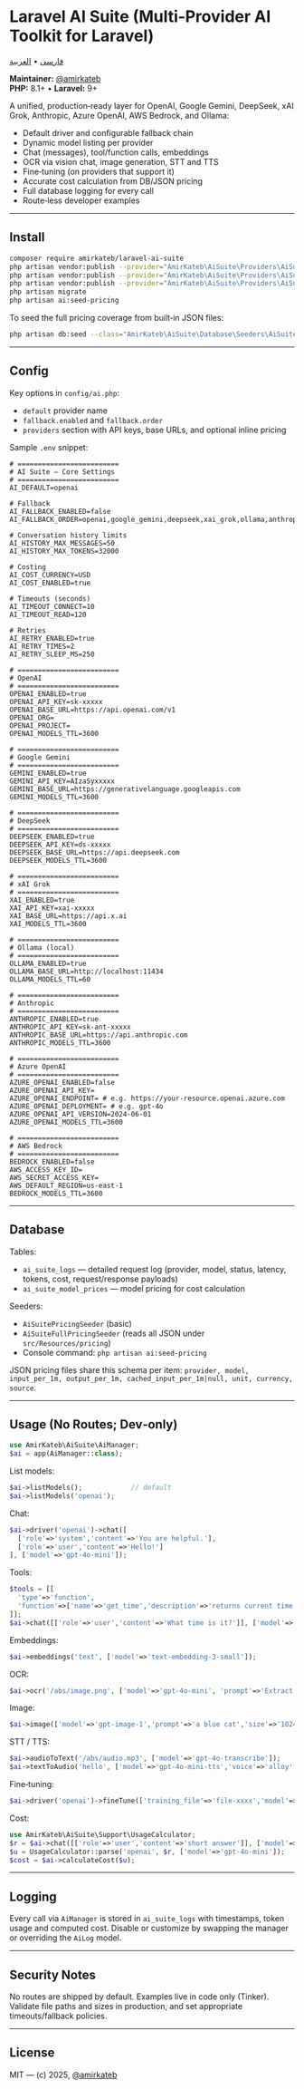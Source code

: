 # Laravel AI Suite (Multi‑Provider AI Toolkit for Laravel)

[فارسی](README.md) • [العربية](README.ar.md)

**Maintainer:** [@amirkateb](https://github.com/amirkateb)  
**PHP:** 8.1+ • **Laravel:** 9+

A unified, production‑ready layer for OpenAI, Google Gemini, DeepSeek, xAI Grok, Anthropic, Azure OpenAI, AWS Bedrock, and Ollama:
- Default driver and configurable fallback chain
- Dynamic model listing per provider
- Chat (messages), tool/function calls, embeddings
- OCR via vision chat, image generation, STT and TTS
- Fine‑tuning (on providers that support it)
- Accurate cost calculation from DB/JSON pricing
- Full database logging for every call
- Route‑less developer examples

---

## Install

```bash
composer require amirkateb/laravel-ai-suite
php artisan vendor:publish --provider="AmirKateb\AiSuite\Providers\AiSuiteServiceProvider" --tag=config
php artisan vendor:publish --provider="AmirKateb\AiSuite\Providers\AiSuiteServiceProvider" --tag=migrations
php artisan vendor:publish --provider="AmirKateb\AiSuite\Providers\AiSuiteServiceProvider" --tag=seeders
php artisan migrate
php artisan ai:seed-pricing
```

To seed the full pricing coverage from built‑in JSON files:
```bash
php artisan db:seed --class="AmirKateb\AiSuite\Database\Seeders\AiSuiteFullPricingSeeder"
```

---

## Config

Key options in `config/ai.php`:
- `default` provider name
- `fallback.enabled` and `fallback.order`
- `providers` section with API keys, base URLs, and optional inline pricing

Sample `.env` snippet:
```
# =========================
# AI Suite — Core Settings
# =========================
AI_DEFAULT=openai

# Fallback
AI_FALLBACK_ENABLED=false
AI_FALLBACK_ORDER=openai,google_gemini,deepseek,xai_grok,ollama,anthropic,azure_openai,aws_bedrock

# Conversation history limits
AI_HISTORY_MAX_MESSAGES=50
AI_HISTORY_MAX_TOKENS=32000

# Costing
AI_COST_CURRENCY=USD
AI_COST_ENABLED=true

# Timeouts (seconds)
AI_TIMEOUT_CONNECT=10
AI_TIMEOUT_READ=120

# Retries
AI_RETRY_ENABLED=true
AI_RETRY_TIMES=2
AI_RETRY_SLEEP_MS=250

# =========================
# OpenAI
# =========================
OPENAI_ENABLED=true
OPENAI_API_KEY=sk-xxxxx
OPENAI_BASE_URL=https://api.openai.com/v1
OPENAI_ORG=
OPENAI_PROJECT=
OPENAI_MODELS_TTL=3600

# =========================
# Google Gemini
# =========================
GEMINI_ENABLED=true
GEMINI_API_KEY=AIzaSyxxxxx
GEMINI_BASE_URL=https://generativelanguage.googleapis.com
GEMINI_MODELS_TTL=3600

# =========================
# DeepSeek
# =========================
DEEPSEEK_ENABLED=true
DEEPSEEK_API_KEY=ds-xxxxx
DEEPSEEK_BASE_URL=https://api.deepseek.com
DEEPSEEK_MODELS_TTL=3600

# =========================
# xAI Grok
# =========================
XAI_ENABLED=true
XAI_API_KEY=xai-xxxxx
XAI_BASE_URL=https://api.x.ai
XAI_MODELS_TTL=3600

# =========================
# Ollama (local)
# =========================
OLLAMA_ENABLED=true
OLLAMA_BASE_URL=http://localhost:11434
OLLAMA_MODELS_TTL=60

# =========================
# Anthropic
# =========================
ANTHROPIC_ENABLED=true
ANTHROPIC_API_KEY=sk-ant-xxxxx
ANTHROPIC_BASE_URL=https://api.anthropic.com
ANTHROPIC_MODELS_TTL=3600

# =========================
# Azure OpenAI
# =========================
AZURE_OPENAI_ENABLED=false
AZURE_OPENAI_API_KEY=
AZURE_OPENAI_ENDPOINT= # e.g. https://your-resource.openai.azure.com
AZURE_OPENAI_DEPLOYMENT= # e.g. gpt-4o
AZURE_OPENAI_API_VERSION=2024-06-01
AZURE_OPENAI_MODELS_TTL=3600

# =========================
# AWS Bedrock
# =========================
BEDROCK_ENABLED=false
AWS_ACCESS_KEY_ID=
AWS_SECRET_ACCESS_KEY=
AWS_DEFAULT_REGION=us-east-1
BEDROCK_MODELS_TTL=3600
```

---

## Database

Tables:
- `ai_suite_logs` — detailed request log (provider, model, status, latency, tokens, cost, request/response payloads)
- `ai_suite_model_prices` — model pricing for cost calculation

Seeders:
- `AiSuitePricingSeeder` (basic)
- `AiSuiteFullPricingSeeder` (reads all JSON under `src/Resources/pricing`)
- Console command: `php artisan ai:seed-pricing`

JSON pricing files share this schema per item:
`provider, model, input_per_1m, output_per_1m, cached_input_per_1m|null, unit, currency, source`.

---

## Usage (No Routes; Dev‑only)

```php
use AmirKateb\AiSuite\AiManager;
$ai = app(AiManager::class);
```

List models:
```php
$ai->listModels();            // default
$ai->listModels('openai');
```

Chat:
```php
$ai->driver('openai')->chat([
  ['role'=>'system','content'=>'You are helpful.'],
  ['role'=>'user','content'=>'Hello!']
], ['model'=>'gpt-4o-mini']);
```

Tools:
```php
$tools = [[
  'type'=>'function',
  'function'=>['name'=>'get_time','description'=>'returns current time','parameters'=>['type'=>'object','properties'=>[]]]
]];
$ai->chat([['role'=>'user','content'=>'What time is it?']], ['model'=>'gpt-4o','tools'=>$tools]);
```

Embeddings:
```php
$ai->embeddings('text', ['model'=>'text-embedding-3-small']);
```

OCR:
```php
$ai->ocr('/abs/image.png', ['model'=>'gpt-4o-mini', 'prompt'=>'Extract text']);
```

Image:
```php
$ai->image(['model'=>'gpt-image-1','prompt'=>'a blue cat','size'=>'1024x1024','n'=>1]);
```

STT / TTS:
```php
$ai->audioToText('/abs/audio.mp3', ['model'=>'gpt-4o-transcribe']);
$ai->textToAudio('hello', ['model'=>'gpt-4o-mini-tts','voice'=>'alloy','format'=>'mp3']);
```

Fine‑tuning:
```php
$ai->driver('openai')->fineTune(['training_file'=>'file-xxxx','model'=>'gpt-4o-mini']);
```

Cost:
```php
use AmirKateb\AiSuite\Support\UsageCalculator;
$r = $ai->chat([['role'=>'user','content'=>'short answer']], ['model'=>'gpt-4o-mini']);
$u = UsageCalculator::parse('openai', $r, ['model'=>'gpt-4o-mini']);
$cost = $ai->calculateCost($u);
```

---

## Logging

Every call via `AiManager` is stored in `ai_suite_logs` with timestamps, token usage and computed cost. Disable or customize by swapping the manager or overriding the `AiLog` model.

---

## Security Notes

No routes are shipped by default. Examples live in code only (Tinker). Validate file paths and sizes in production, and set appropriate timeouts/fallback policies.

---

## License

MIT — (c) 2025, [@amirkateb](https://github.com/amirkateb)
